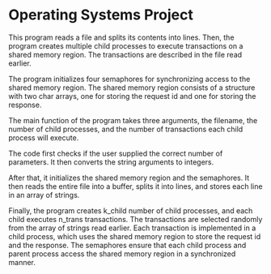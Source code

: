 # Operating Systems Project 
This program reads a file and splits its contents into lines. Then, the program creates multiple child processes to execute transactions on a shared memory region. The transactions are described in the file read earlier.

The program initializes four semaphores for synchronizing access to the shared memory region. The shared memory region consists of a structure with two char arrays, one for storing the request id and one for storing the response.

The main function of the program takes three arguments, the filename, the number of child processes, and the number of transactions each child process will execute.

The code first checks if the user supplied the correct number of parameters. It then converts the string arguments to integers.

After that, it initializes the shared memory region and the semaphores. It then reads the entire file into a buffer, splits it into lines, and stores each line in an array of strings.

Finally, the program creates k_child number of child processes, and each child executes n_trans transactions. The transactions are selected randomly from the array of strings read earlier. Each transaction is implemented in a child process, which uses the shared memory region to store the request id and the response. The semaphores ensure that each child process and parent process access the shared memory region in a synchronized manner.

